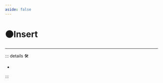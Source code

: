 ```yaml
---
aside: false
---
```

# 🟠<motor>Insert</motor>

---

<!-- =================================================== -->
<!-- =================================================== -->
<!-- =================================================== -->
<!-- =================================================== -->
<!-- =================================================== -->
::: details 🛠

-

:::